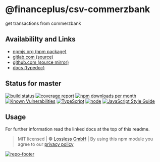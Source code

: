 # @financeplus/csv-commerzbank
get transactions from commerzbank

## Availabililty and Links
* [npmjs.org (npm package)](https://www.npmjs.com/package/@financeplus/csv-commerzbank)
* [gitlab.com (source)](https://gitlab.com/financeplus/csv-commerzbank)
* [github.com (source mirror)](https://github.com/financeplus/csv-commerzbank)
* [docs (typedoc)](https://financeplus.gitlab.io/csv-commerzbank/)

## Status for master
[![build status](https://gitlab.com/financeplus/csv-commerzbank/badges/master/build.svg)](https://gitlab.com/financeplus/csv-commerzbank/commits/master)
[![coverage report](https://gitlab.com/financeplus/csv-commerzbank/badges/master/coverage.svg)](https://gitlab.com/financeplus/csv-commerzbank/commits/master)
[![npm downloads per month](https://img.shields.io/npm/dm/@financeplus/csv-commerzbank.svg)](https://www.npmjs.com/package/@financeplus/csv-commerzbank)
[![Known Vulnerabilities](https://snyk.io/test/npm/@financeplus/csv-commerzbank/badge.svg)](https://snyk.io/test/npm/@financeplus/csv-commerzbank)
[![TypeScript](https://img.shields.io/badge/TypeScript->=%203.x-blue.svg)](https://nodejs.org/dist/latest-v10.x/docs/api/)
[![node](https://img.shields.io/badge/node->=%2010.x.x-blue.svg)](https://nodejs.org/dist/latest-v10.x/docs/api/)
[![JavaScript Style Guide](https://img.shields.io/badge/code%20style-prettier-ff69b4.svg)](https://prettier.io/)

## Usage

For further information read the linked docs at the top of this readme.

> MIT licensed | **&copy;** [Lossless GmbH](https://lossless.gmbh)
| By using this npm module you agree to our [privacy policy](https://lossless.gmbH/privacy.html)

[![repo-footer](https://financeplus.gitlab.io/assets/repo-footer.svg)](https://maintainedby.lossless.com)

